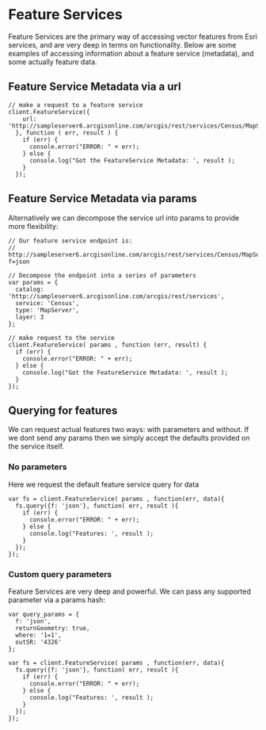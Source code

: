 # Feature Services

Feature Services are the primary way of accessing vector features from Esri services, and are very deep in terms on functionality. Below are some examples of accessing information about a feature service (metadata), and some actually feature data. 


## Feature Service Metadata via a url

    // make a request to a feature service
    client.FeatureService({
        url: 'http://sampleserver6.arcgisonline.com/arcgis/rest/services/Census/MapServer/3" 
      }, function ( err, result ) {
        if (err) {
          console.error("ERROR: " + err);
        } else {
          console.log("Got the FeatureService Metadata: ', result );
        }
      });


## Feature Service Metadata via params 

Alternatively we can decompose the service url into params to provide more flexibility:

    // Our feature service endpoint is: 
    // http://sampleserver6.arcgisonline.com/arcgis/rest/services/Census/MapServer/3?f=json

    // Decompose the endpoint into a series of parameters
    var params = {
      catalog: 'http://sampleserver6.arcgisonline.com/arcgis/rest/services',
      service: 'Census',
      type: 'MapServer',
      layer: 3
    };

    // make request to the service 
    client.FeatureService( params , function (err, result) {
      if (err) {
        console.error("ERROR: " + err);
      } else {
        console.log("Got the FeatureService Metadata: ', result );
      }
    });


## Querying for features 

We can request actual features two ways: with parameters and without. If we dont send any params then we simply accept the defaults provided on the service itself. 

### No parameters

Here we request the default feature service query for data 

    var fs = client.FeatureService( params , function(err, data){
      fs.query({f: 'json'}, function( err, result ){
        if (err) {
          console.error("ERROR: " + err);
        } else {
          console.log("Features: ', result );
        }
      });
    }); 

### Custom query parameters

Feature Services are very deep and powerful. We can pass any supported parameter via a params hash: 
    
    var query_params = {
      f: 'json',
      returnGeometry: true,
      where: '1=1',
      outSR: '4326'
    };

    var fs = client.FeatureService( params , function(err, data){
      fs.query({f: 'json'}, function( err, result ){
        if (err) {
          console.error("ERROR: " + err);
        } else {
          console.log("Features: ', result );
        }
      });
    });



